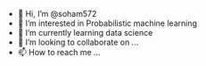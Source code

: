- 👋 Hi, I’m @soham572
- 👀 I’m interested in Probabilistic machine learning
- 🌱 I’m currently learning data science
- 💞️ I’m looking to collaborate on ...
- 📫 How to reach me ...

<!---
soham572/soham572 is a ✨ special ✨ repository because its `README.md` (this file) appears on your GitHub profile.
You can click the Preview link to take a look at your changes.
--->
